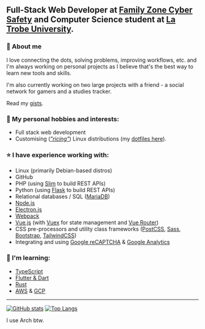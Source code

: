 ## Full-Stack Web Developer at [Family Zone Cyber Safety](https://www.familyzone.com/anz/families) and Computer Science student at [La Trobe University](https://www.latrobe.edu.au/).

### 🙋 About me

I love connecting the dots, solving problems, improving workflows, etc. and I'm always working on personal projects as I believe that's the best way to learn new tools and skills.

I'm also currently working on two large projects with a friend - a social network for gamers and a studies tracker.

Read my [gists](https://gist.github.com/tobyscott25).

### 🔭 My personal hobbies and interests:
- Full stack web development
- Customising (*["ricing"](https://www.reddit.com/r/unixporn)*) Linux distributions (my [dotfiles here](https://github.com/tobyscott25/dotfiles)).

### ⭐ I have experience working with:
- Linux (primarily Debian-based distros)
- GitHub
- PHP (using [Slim](https://www.slimframework.com/docs/v4/) to build REST APIs)
- Python (using [Flask](https://flask.palletsprojects.com/en/2.1.x/quickstart/) to build REST APIs)
- Relational databases / SQL ([MariaDB](https://mariadb.org/))
- [Node.js](https://nodejs.org/en/about/)
- [Electron.js](https://www.electronjs.org/)
- [Webpack](https://webpack.js.org/)
- [Vue.js](https://vuejs.org/guide/quick-start.html) (with [Vuex](https://vuex.vuejs.org/guide/) for state management and [Vue Router](https://router.vuejs.org/guide/))
- CSS pre-processors and utility class frameworks ([PostCSS](https://postcss.org/), [Sass](https://sass-lang.com/guide), [Bootstrap](https://getbootstrap.com/docs/5.1/getting-started/introduction/), [TailwindCSS](https://tailwindcss.com/docs/installation))
- Integrating and using [Google reCAPTCHA](https://developers.google.com/recaptcha/docs/v3) & [Google Analytics](https://marketingplatform.google.com/about/analytics/)

### 🌱 I'm learning:
- [TypeScript](https://www.typescriptlang.org/docs/handbook/intro.html)
- [Flutter & Dart](https://flutter.dev/)
- [Rust](https://www.rust-lang.org/)
- [AWS](https://docs.aws.amazon.com/) & [GCP](https://cloud.google.com/docs)


---

[![GitHub stats](https://github-readme-stats.vercel.app/api?username=tobyscott25&theme=material-palenight&hide_border=true&count_private=true&include_all_commits=true&show_icons=true&include_all_commits=true&hide_rank=true)](https://github.com/anuraghazra/github-readme-stats)
[![Top Langs](https://github-readme-stats.vercel.app/api/top-langs/?username=tobyscott25&theme=material-palenight&hide_border=true&layout=compact&langs_count=8)](https://github.com/anuraghazra/github-readme-stats)

I use Arch btw.
